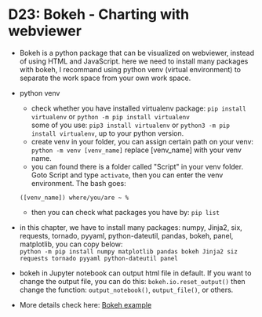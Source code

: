 # D23: Bokeh - Charting with webviewer

*	Bokeh is a python package that can be visualized on webviewer, instead of using HTML and JavaScript. here we need to install many packages with bokeh, I recommand using python venv (virtual environment) to separate the work space from your own work space.

*	python venv
	*	check whether you have installed virtualenv package:
	`pip install virtualenv` or `python -m pip install virtualenv`<br>
	some of you use: `pip3 install virtualenv` or `python3 -m pip install virtualenv`, up to your python version.
	*	create venv in your folder, you can assign certain path on your venv:
	`python -m venv [venv_name]` replace [venv_name] with your venv name.
	*	you can found there is a folder called "Script" in your venv folder. Goto Script and type `activate`, then you can enter the venv environment. The bash goes:
	```
	([venv_name]) where/you/are ~ %
	```
	*	then you can check what packages you have by: `pip list`

*	in this chapter, we have to install many packages: numpy, Jinja2, six, requests, tornado, pyyaml, python-dateutil, pandas, bokeh, panel, matplotlib, you can copy below:<br>
`python -m pip install numpy matplotlib pandas bokeh Jinja2 siz requests tornado pyyaml python-dateutil panel`<br>

*	bokeh in Jupyter notebook can output html file in default. If you want to change the output file, you can do this: `bokeh.io.reset_output()` then change the function: `output_notebook()`, `output_file()`, or others.

*	More details check here: [Bokeh example](https://towardsdatascience.com/getting-started-with-bokeh-effortlessly-elegant-interactive-data-visualisations-in-python-703249565bb3)









